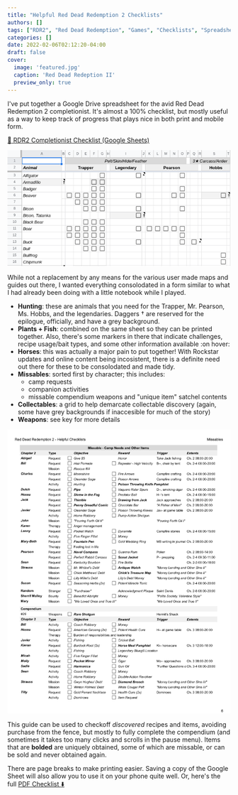 ```yaml
---
title: "Helpful Red Dead Redemption 2 Checklists"
authors: []
tags: ["RDR2", "Red Dead Redemption", "Games", "Checklists", "Spreadsheet", "Printable"]
categories: []
date: 2022-02-06T02:12:20-04:00
draft: false
cover:
  image: 'featured.jpg'
  caption: 'Red Dead Redeption II'
  preview_only: true
---
```



I've put together a Google Drive spreadsheet for the avid Red Dead Redemption 2 completionist.  It's almost a 100% checklist, but mostly useful as a way to keep track of progress that plays nice in both print and mobile form.

[:link: RDR2 Completionist Checklist (Google Sheets)](https://docs.google.com/spreadsheets/d/1wBuPPvN-Y4K115rBQrOP559tG2oCTfUjTCTBgZSJwRA/edit?usp=sharing)

![png](./screenshot-1.png)

While not a replacement by any means for the various user made maps and guides out there, I wanted everything consolodated in a form similar to what I had already been doing with a little notebook while I played.

  - **Hunting**: these are animals that you need for the Trapper, Mr. Pearson, Ms. Hobbs, and the legendaries.  Daggers † are reserved for the epilogue, officially, and have a grey background.
  - **Plants + Fish**: combined on the same sheet so they can be printed together.  Also, there's some markers in there that indicate challenges, recipe usage/bait types, and some other information available :on hover:
  - **Horses**: this was actually a major pain to put together! With Rockstar updates and online content being incosistent, there is a definite need out there for these to be consolodated and made tidy.
  - **Missables**: sorted first by character; this includes:
    - camp requests
    - companion activities
    - missable compendium weapons and "unique item" satchel contents
  - **Collectables**: a grid to help demarcate collectable discovery (again, some have grey backgrounds if inaccesible for much of the story)
  - **Weapons**: see key for more details

![png](./rdr2-sample-checklist.png)

This guide can be used to checkoff *discovered* recipes and items, avoiding purchase from the fence, but mostly to fully complete the compendium (and sometimes it takes too many clicks and scrolls in the pause menu).  Items that are **bolded** are uniquely obtained, some of which are missable, or can be sold and never obtained again.

There are page breaks to make printing easier.  Saving a copy of the Google Sheet will also allow you to use it on your phone quite well.  Or, here's the full
[ PDF Checklist :arrow_down: ](./rdr2-checklist.pdf)




